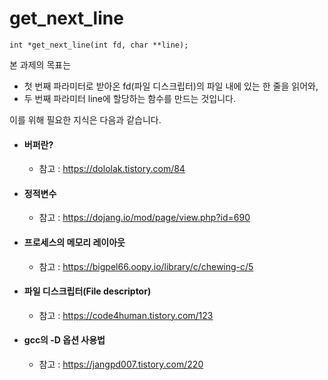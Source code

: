 # get_next_line

```
int *get_next_line(int fd, char **line);
```

본 과제의 목표는 

* 첫 번째 파라미터로 받아온 fd(파일 디스크립터)의 파일 내에 있는 한 줄을 읽어와,
* 두 번째 파라미터 line에 할당하는 함수를 만드는 것입니다.

이를 위해 필요한 지식은 다음과 같습니다.
* #### 버퍼란?
  * 참고 : https://dololak.tistory.com/84
* #### 정적변수
  * 참고 : https://dojang.io/mod/page/view.php?id=690
* #### 프로세스의 메모리 레이아웃
  * 참고 : https://bigpel66.oopy.io/library/c/chewing-c/5
* #### 파일 디스크립터(File descriptor)
  * 참고 : https://code4human.tistory.com/123
* #### gcc의 -D 옵션 사용법
  * 참고 : https://jangpd007.tistory.com/220
